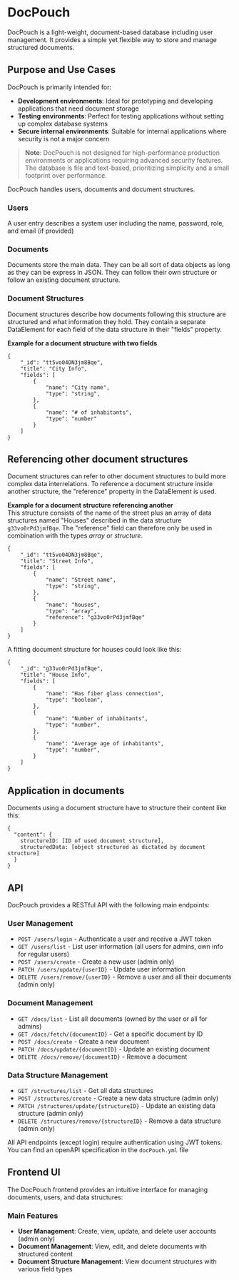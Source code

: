 # DocPouch

DocPouch is a light-weight, document-based database including user management. It provides a simple yet flexible way to
store and manage structured documents.

## Purpose and Use Cases

DocPouch is primarily intended for:
- **Development environments**: Ideal for prototyping and developing applications that need document storage
- **Testing environments**: Perfect for testing applications without setting up complex database systems
- **Secure internal environments**: Suitable for internal applications where security is not a major concern

> **Note**: DocPouch is not designed for high-performance production environments or applications requiring advanced 
> security features. The database is file and text-based, prioritizing simplicity and a small footprint over performance.

DocPouch handles users, documents and document structures.
### Users
A user entry describes a system user including the name, password, role, and email (if provided)

### Documents
Documents store the main data. They can be all sort of data objects as long as they can be express in JSON. They can 
follow their own structure or follow an existing document structure.

### Document Structures
Document structures describe how documents following this structure are structured and what information they hold.
They contain a separate DataElement for each field of the data structure in their "fields" property.

**Example for a document structure with two fields**
```
{
    "_id": "tt5vo04DN3jm8Bqe",
    "title": "City Info",
    "fields": [
        {
            "name": "City name",
            "type": "string",
        },
        {
            "name": "# of inhabitants",
            "type": "number"
        }
    ]
}
```
## Referencing other document structures
Document structures can refer to other document structures to build more complex data interrelations.
To reference a document structure inside another structure, the "reference" property in the DataElement is used.

**Example for a document structure referencing another**  
This structure consists of the name of the street plus an array of data structures named "Houses" described in the data structure ```g33vo0rPd3jmfBqe```.
The "reference" field can therefore only be used in combination with the types *array* or *structure*.
```
{
    "_id": "tt5vo04DN3jm8Bqe",
    "title": "Street Info",
    "fields": [
        {
            "name": "Street name",
            "type": "string",
        },
        {
            "name": "houses",
            "type": "array",
            "reference": "g33vo0rPd3jmfBqe"
        }
    ]
}
```
A fitting document structure for houses could look like this:
```
{
    "_id": "g33vo0rPd3jmfBqe",
    "title": "House Info",
    "fields": [
        {
            "name": "Has fiber glass connection",
            "type": "boolean",
        },
        {
            "name": "Number of inhabitants",
            "type": "number",
        },
        {
            "name": "Average age of inhabitants",
            "type": "number",
        }
    ]
}
```

## Application in documents
Documents using a document structure have to structure their content like this:
```
{
  "content": {
    structureID: [ID of used document structure],
    structuredData: [object structured as dictated by document structure]
  }
}
```



## API

DocPouch provides a RESTful API with the following main endpoints:

### User Management
- `POST /users/login` - Authenticate a user and receive a JWT token
- `GET /users/list` - List user information (all users for admins, own info for regular users)
- `POST /users/create` - Create a new user (admin only)
- `PATCH /users/update/{userID}` - Update user information
- `DELETE /users/remove/{userID}` - Remove a user and all their documents (admin only)

### Document Management
- `GET /docs/list` - List all documents (owned by the user or all for admins)
- `GET /docs/fetch/{documentID}` - Get a specific document by ID
- `POST /docs/create` - Create a new document
- `PATCH /docs/update/{documentID}` - Update an existing document
- `DELETE /docs/remove/{documentID}` - Remove a document

### Data Structure Management
- `GET /structures/list` - Get all data structures
- `POST /structures/create` - Create a new data structure (admin only)
- `PATCH /structures/update/{structureID}` - Update an existing data structure (admin only)
- `DELETE /structures/remove/{structureID}` - Remove a data structure (admin only)

All API endpoints (except login) require authentication using JWT tokens. You can find an openAPI specification 
in the `docPouch.yml` file

## Frontend UI

The DocPouch frontend provides an intuitive interface for managing documents, users, and data structures:

### Main Features
- **User Management**: Create, view, update, and delete user accounts (admin only)
- **Document Management**: View, edit, and delete documents with structured content
- **Document Structure Management**: View document structures with various field types